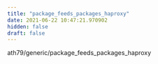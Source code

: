 ```yaml
---
title: "package_feeds_packages_haproxy"
date: 2021-06-22 10:47:21.970902
hidden: false
draft: false
---
```


ath79/generic/package_feeds_packages_haproxy

